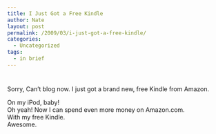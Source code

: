 ```yaml
---
title: I Just Got a Free Kindle
author: Nate
layout: post
permalink: /2009/03/i-just-got-a-free-kindle/
categories:
  - Uncategorized
tags:
  - in brief
---
```

# 

Sorry, Can’t blog now. I just got a brand new, free Kindle from Amazon.

On my iPod, baby!  
Oh yeah! Now I can spend even more money on Amazon.com.  
With my free Kindle.  
Awesome.